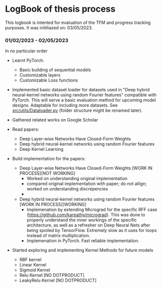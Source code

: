 # LogBook of thesis process
This logbook is intented for evaluation of the TFM and progress tracking purposes.
It was initiliazed on: 03/05/2023.

### 01/02/2023 - 02/05/2023
In no particular order

 - Learnt PyTorch.
   - Basic building of sequential models
   - Customizable layers
   - Customizable Loss functions
 
 - Implemented basic dataset loader for datasets used in "Deep hybrid neural-kernel networks using random Fourier features" compatible with PyTorch. This will serve a basic evaluation method for upcoming model designs. Adaptable for including more datasets. See [src/utils/Dataloader.py](https://github.com/PimSchoolkateUPC/Deep-Kernel-Learning/blob/main/src/utils/dataloader.py) (folder structure might be renamed later).

 - Gathered related works on Google Scholar

 - Read papers:
   - Deep Layer-wise Networks Have Closed-Form Weights
   - Deep hybrid neural-kernel networks using random Fourier features
   - Deep Kernel Learning
   
 - Build implementation for the papers:
   - Deep Layer-wise Networks Have Closed-Form Weights [WORK IN PROCESS][NOT WORKING]
     - Worked on understanding original implementation
     - compared original implementation with paper; do not allign; worked on understanding discrepencies
     - 
   - Deep hybrid neural-kernel networks using random Fourier features [WORK IN PROCESS][WORKING]
     - Implemenation by extending Micrograd for the specific RFF case (https://github.com/karpathy/micrograd). This was done to properly understand the inner workings of the specific architecture, as well as a refresher on Deep Neural Nets after being spoiled by TensorFlow. Extremely slow as it uses for loops instead of matrix multiplication.
     - Implemenation in PyTorch. Fast reliable implementation.
   
 - Started exploring and implementing Kernel Methods for future models
   - RBF kernel
   - Linear Kernel
   - Sigmoid Kernel
   - Relu Kernel [NO DOTPRODUCT]
   - LeakyRelu Kernel [NO DOTPRODUCT]


